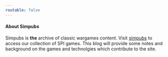 ```yaml
---
routable: false
---
```


#### About Simpubs

Simpubs is **the** archive of classic wargames content. Visit [simpubs] to access our collection of SPI games. This blog will provide some notes and background on the games and technolgies which contribute to the site.

[simpubs]: https://www.simpubs.org
